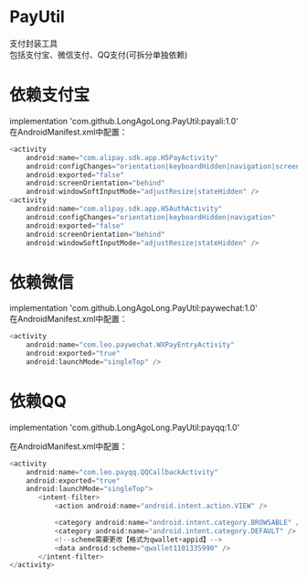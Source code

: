 # PayUtil
支付封装工具  
包括支付宝、微信支付、QQ支付(可拆分单独依赖)
# 依赖支付宝
implementation 'com.github.LongAgoLong.PayUtil:payali:1.0'  
在AndroidManifest.xml中配置：
```javascript
<activity
    android:name="com.alipay.sdk.app.H5PayActivity"
    android:configChanges="orientation|keyboardHidden|navigation|screenSize"
    android:exported="false"
    android:screenOrientation="behind"
    android:windowSoftInputMode="adjustResize|stateHidden" />
<activity
    android:name="com.alipay.sdk.app.H5AuthActivity"
    android:configChanges="orientation|keyboardHidden|navigation"
    android:exported="false"
    android:screenOrientation="behind"
    android:windowSoftInputMode="adjustResize|stateHidden" />
```   
# 依赖微信
implementation 'com.github.LongAgoLong.PayUtil:paywechat:1.0'  
在AndroidManifest.xml中配置：
```javascript
<activity
    android:name="com.leo.paywechat.WXPayEntryActivity"
    android:exported="true"
    android:launchMode="singleTop" />
```    
# 依赖QQ
implementation 'com.github.LongAgoLong.PayUtil:payqq:1.0'  

在AndroidManifest.xml中配置：
```javascript
<activity
    android:name="com.leo.payqq.QQCallbackActivity"
    android:exported="true"
    android:launchMode="singleTop">
       <intent-filter>
           <action android:name="android.intent.action.VIEW" />

           <category android:name="android.intent.category.BROWSABLE" />
           <category android:name="android.intent.category.DEFAULT" />
           <!--scheme需要更改【格式为qwallet+appid】-->
           <data android:scheme="qwallet1101335990" />
       </intent-filter>
</activity>
```
